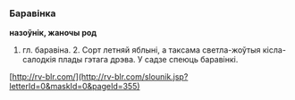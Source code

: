 ### Баравінка
**назоўнік, жаночы род**

1. гл. баравіна. 2. Сорт летняй яблыні, а таксама светла-жоўтыя кісла-салодкія плады гэтага дрэва. У садзе спеюць баравінкі.

<a rel="author">[http://rv-blr.com/](http://rv-blr.com/slounik.jsp?letterId=0&maskId=0&pageId=355)</a>
